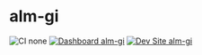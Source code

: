 # alm-gi

![CI none](https://img.shields.io/badge/ci-none-orange.svg)
[![Dashboard alm-gi](https://img.shields.io/badge/dashboard-alm_gi-yellow.svg)](https://dashboard.pantheon.io/sites/9439893e-3838-4883-bdef-beef16bd1cce#dev/code)
[![Dev Site alm-gi](https://img.shields.io/badge/site-alm_gi-blue.svg)](http://dev-alm-gi.pantheonsite.io/)